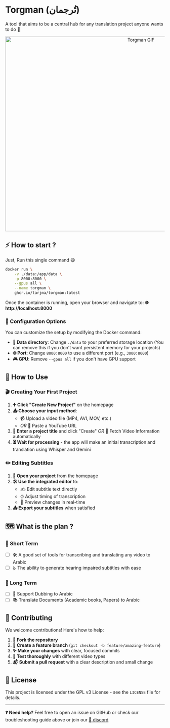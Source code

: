 # Torgman (تُرجمان)

A tool that aims to be a central hub for any translation project anyone wants to do 👳
<center>
   <img width="842" height="614" alt="Torgman GIF" src="https://github.com/user-attachments/assets/15093291-bf4e-4f02-85be-5a7e427abd6d" />
</center>

## ⚡ How to start ?

Just, Run this single command 😅

```bash
docker run \
    -v ./data:/app/data \
    -p 8000:8000 \
    --gpus all \
    --name torgman \
    ghcr.io/tarjma/torgman:latest
```

Once the container is running, open your browser and navigate to:
**🌐 http://localhost:8000**

### 🔧 Configuration Options

You can customize the setup by modifying the Docker command:

- **📁 Data directory**: Change `./data` to your preferred storage location (You can remove this if you don't want persistent memory for your projects)
- **🌐 Port**: Change `8000:8000` to use a different port (e.g., `3000:8000`)
- **🎮 GPU**: Remove `--gpus all` if you don't have GPU support

## 📖 How to Use

### 🎬 Creating Your First Project

1. **➕ Click "Create New Project"** on the homepage
2. **📤 Choose your input method**:
   - 📹 Upload a video file (MP4, AVI, MOV, etc.)
   - *OR* 🔗 Paste a YouTube URL
3. **📝 Enter a project title** and click "Create" *OR* 🤖 Fetch Video Information automatically
4. **⏳ Wait for processing** - the app will make an initial transcription and translation using Whisper and Gemini

### ✏️ Editing Subtitles

1. **📂 Open your project** from the homepage
2. **🛠️ Use the integrated editor** to:
   - ✍️ Edit subtitle text directly
   - ⏰ Adjust timing of transcription
   - 👀 Preview changes in real-time
3. **📤 Export your subtitles** when satisfied

## 🗺️ What is the plan ?

### 🎯 Short Term
- [ ] 🛠️ A good set of tools for transcribing and translating any video to Arabic
- [ ] ♿ The ability to generate hearing impaired subtitles with ease

### 🚀 Long Term
- [ ] 🎵 Support Dubbing to Arabic
- [ ] 📚 Translate Documents (Academic books, Papers) to Arabic

## 🤝 Contributing

We welcome contributions! Here's how to help:

1. **🍴 Fork the repository**
2. **🌿 Create a feature branch** (`git checkout -b feature/amazing-feature`)
3. **✨ Make your changes** with clear, focused commits
4. **🧪 Test thoroughly** with different video types
5. **📬 Submit a pull request** with a clear description and small change

## 📄 License

This project is licensed under the GPL v3 License - see the `LICENSE` file for details.

---

**❓ Need help?** Feel free to open an issue on GitHub or check our troubleshooting guide above or join our [💬 discord](https://discord.gg/DWAFvWwsRA)
